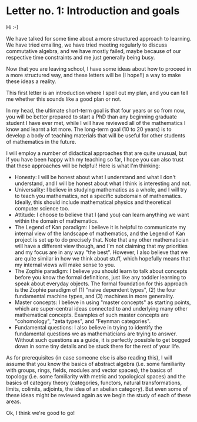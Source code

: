 # Letter no. 1: Introduction and goals  

Hi :-)

We have talked for some time about a more structured approach to learning. We have tried emailing, we have tried meeting regularly to discuss commutative algebra, and we have mostly failed, maybe because of our respective time constraints and me just generally being busy.

Now that you are leaving school, I have some ideas about how to proceed in a more structured way, and these letters will be (I hope!!) a way to make these ideas a reality.

This first letter is an introduction where I spell out my plan, and you can tell me whether this sounds like a good plan or not.

In my head, the ultimate short-term goal is that four years or so from now, you will be better prepared to start a PhD than any beginning graduate student I have ever met, while I will have reviewed all of the mathematics I know and learnt a lot more. The long-term goal (10 to 20 years) is to develop a body of teaching materials that will be useful for other students of mathematics in the future.

I will employ a number of didactical approaches that are quite unusual, but if you have been happy with my teaching so far, I hope you can also trust that these approaches will be helpful! Here is what I'm thinking:

- Honesty: I will be honest about what I understand and what I don't understand, and I will be honest about what I think is interesting and not.
- Universality: I believe in studying mathematics as a whole, and I will try to teach you mathematics, not a specific subdomain of mathematics. Ideally, this should include mathematical physics and theoretical computer science too.
- Attitude: I choose to believe that I (and you) can learn anything we want within the domain of mathematics.
- The Legend of Kan paradigm: I believe it is helpful to communicate my internal view of the landscape of mathematics, and the Legend of Kan project is set up to do precisely that. Note that any other mathematician will have a different view though, and I'm not claiming that my priorities and my focus are in any way "the best". However, I also believe that we are quite similar in how we think about stuff, which hopefully means that my internal views will make sense to you.
- The Zophie paradigm: I believe you should learn to talk about concepts before you know the formal definitions, just like any toddler learning to speak about everyday objects. The formal foundation for this approach is the Zophie paradigm of (1) "naive dependent types", (2) the four fundamental machine types, and (3) machines in more generality.
- Master concepts: I believe in using "master concepts" as starting points, which are super-central ideas connected to and underlying many other mathematical concepts. Examples of such master concepts are "cohomology", "zeta types", and "Feynman categories".
- Fundamental questions: I also believe in trying to identify the fundamental questions we as mathematicians are trying to answer. Without such questions as a guide, it is perfectly possible to get bogged down in some tiny details and be stuck there for the rest of your life.

As for prerequisites (in case someone else is also reading this), I will assume that you know the basics of abstract algebra (i.e. some familiarity with groups, rings, fields, modules and vector spaces), the basics of topology (i.e. some familiarity with metric and topological spaces) and the basics of category theory (categories, functors, natural transformations, limits, colimits, adjoints, the idea of an abelian category). But even some of these ideas might be reviewed again as we begin the study of each of these areas.

Ok, I think we're good to go!
